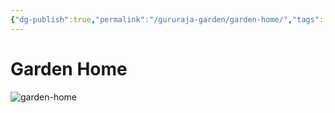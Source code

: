 ```yaml
---
{"dg-publish":true,"permalink":"/gururaja-garden/garden-home/","tags":["gardenEntry"]}
---
```


# Garden Home
![garden-home](http://4.bp.blogspot.com/-yYwFjlTra_U/UeAWoM14HwI/AAAAAAAAGgQ/i2IWYlk9fuM/s1600/Beautiful+azalea+flowers+in+early+summer.jpg)